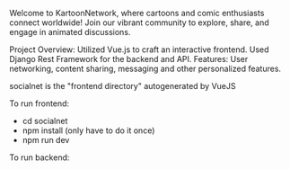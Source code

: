 
Welcome to KartoonNetwork, where cartoons and comic enthusiasts connect worldwide!
Join our vibrant community to explore, share, and engage in animated discussions.

Project Overview:
Utilized Vue.js to craft an interactive frontend.
Used Django Rest Framework for the backend and API.
Features: User networking, content sharing, messaging and other personalized features.


socialnet is the "frontend directory" autogenerated by VueJS

To run frontend:
- cd socialnet
- npm install (only have to do it once)
- npm run dev

To run backend:

